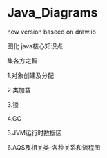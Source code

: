 # Java_Diagrams

new version baseed on  draw.io


图化 java核心知识点

集各方之智

1.对象创建及分配

2.类加载

3.锁

4.GC

5.JVM运行时数据区

6.AQS及相关类-各种关系和流程图
